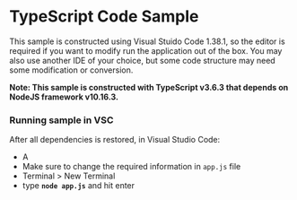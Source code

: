 # TypeScript Code Sample

This sample is constructed using Visual Stuido Code 1.38.1, so the editor is required if you want to modify run the application out of the box. You may also use another IDE of your choice, but some code structure may need some modification or conversion.

__Note: This sample is constructed with TypeScript v3.6.3 that depends on NodeJS framework v10.16.3.__

### Running sample in VSC

After all dependencies is restored, in Visual Studio Code:
- A
- Make sure to change the required information in <code>app.js</code> file
- Terminal > New Terminal
- type <b><code>node app.js</code></b> and hit enter

